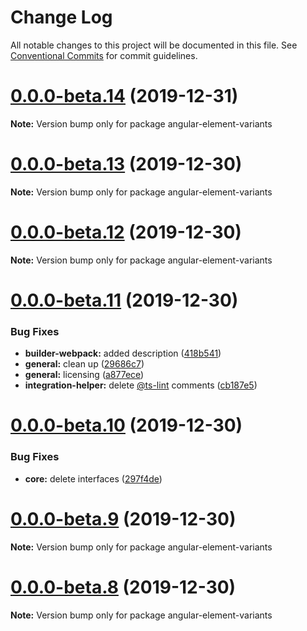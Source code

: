 # Change Log

All notable changes to this project will be documented in this file.
See [Conventional Commits](https://conventionalcommits.org) for commit guidelines.

# [0.0.0-beta.14](https://github.com/BioPhoton/angular-element-variants/compare/v0.0.0-beta.13...v0.0.0-beta.14) (2019-12-31)

**Note:** Version bump only for package angular-element-variants





# [0.0.0-beta.13](https://github.com/BioPhoton/angular-element-variants/compare/v0.0.0-beta.12...v0.0.0-beta.13) (2019-12-30)

**Note:** Version bump only for package angular-element-variants

# [0.0.0-beta.12](https://github.com/BioPhoton/angular-element-variants/compare/v0.0.0-beta.11...v0.0.0-beta.12) (2019-12-30)

**Note:** Version bump only for package angular-element-variants

# [0.0.0-beta.11](https://github.com/BioPhoton/angular-element-variants/compare/v0.0.0-beta.10...v0.0.0-beta.11) (2019-12-30)

### Bug Fixes

- **builder-webpack:** added description ([418b541](https://github.com/BioPhoton/angular-element-variants/commit/418b5410cfd542e74e92cf13e7eab2eed9732413))
- **general:** clean up ([29686c7](https://github.com/BioPhoton/angular-element-variants/commit/29686c757531863164710095f3fff162f9d9e1fc))
- **general:** licensing ([a877ece](https://github.com/BioPhoton/angular-element-variants/commit/a877ece59c3c4f4e158605699ec233d5f3793229))
- **integration-helper:** delete [@ts-lint](https://github.com/ts-lint) comments ([cb187e5](https://github.com/BioPhoton/angular-element-variants/commit/cb187e5b704b895871ee68a76f5177073a0476e6))

# [0.0.0-beta.10](https://github.com/BioPhoton/angular-element-variants/compare/v0.0.0-beta.9...v0.0.0-beta.10) (2019-12-30)

### Bug Fixes

- **core:** delete interfaces ([297f4de](https://github.com/BioPhoton/angular-element-variants/commit/297f4de0bee6d2f2a5fcb5a607e2eea6865bbbb7))

# [0.0.0-beta.9](https://github.com/BioPhoton/angular-element-variants/compare/v0.0.0-beta.8...v0.0.0-beta.9) (2019-12-30)

**Note:** Version bump only for package angular-element-variants

# [0.0.0-beta.8](https://github.com/BioPhoton/angular-element-variants/compare/v0.0.0-beta.6...v0.0.0-beta.8) (2019-12-30)

**Note:** Version bump only for package angular-element-variants

